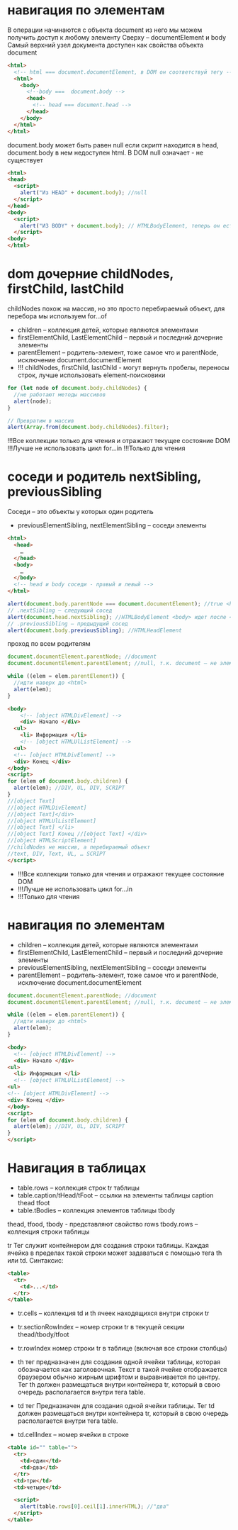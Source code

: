 # навигация по элементам

В операции начинаются с объекта document из него мы можем получить доступ к любому элементу
Сверху – documentElement и body
Самый верхний узел документа доступен как свойства объекта document

```html
<html>
  <!-- html === document.documentElement, в DOM он соответствуй тегу -->
  <html>
    <body>
      <!--body ===  document.body -->
      <head>
        <!-- head === document.head -->
      </head>
    </body>
  </html>
</html>
```

document.body может быть равен null если скрипт находится в head, document.body в нем недоступен html. В DOM null означает - не существует

```html
<html>
<head>
  <script>
    alert("Из HEAD" + document.body); //null
  </script>
</head>
<body>
  <script>
    alert("ИЗ BODY" + document.body); // HTMLBodyElement, теперь он есть
  </script>
<body>
</html>

```

# dom дочерние childNodes, firstChild, lastChild

childNodes похож на массив, но это просто перебираемый объект, для перебора мы используем for…of

- children – коллекция детей, которые являются элементами
- firstElementChild, LastElementChild – первый и последний дочерние элементы
- parentElement – родитель-элемент, тоже самое что и parentNode, исключение document.documentElement
- !!! childNodes, firstChild, lastChild - могут вернуть пробелы, переносы строк, лучше использовать element-поисковики

```js
for (let node of document.body.childNodes) {
  //не работают методы массивов
  alert(node);
}

// Превратим в массив
alert(Array.from(document.body.childNodes).filter);
```

!!!Все коллекции только для чтения и отражают текущее состояние DOM
!!!Лучше не использовать цикл for…in
!!!Только для чтения

# соседи и родитель nextSibling, previousSibling

Соседи – это объекты у которых один родитель

- previousElementSibling, nextElementSibling – соседи элементы

```html
<html>
  <head>
    …
  </head>
  <body>
    …
  </body>
  <!-- head и body соседи - правый и левый -->
</html>
```

```js
alert(document.body.parentNode === document.documentElement); //true <html> является родителем <body>
// .nextSibling – следующий сосед
alert(document.head.nextSibling); //HTMLBodyElement <body> идет после <head>
// .previousSibling – предыдущий сосед
alert(document.body.previousSibling); //HTMLHeadElement
```

проход по всем родителям

```js
document.documentElement.parentNode; //document
document.documentElement.parentElement; //null, т.к. document – не элемент

while ((elem = elem.parentElement)) {
  //идти наверх до <html>
  alert(elem);
}
```

```html
<body>
    <!-- [object HTMLDivElement] -->
    <div> Начало </div>
  <ul>
    <li> Информация </li>
    <!-- [object HTMLUlListElement] -->
  <ul>
  <!-- [object HTMLDivElement] -->
  <div> Конец </div>
</body>
<script>
for (elem of document.body.children) {
  alert(elem); //DIV, UL, DIV, SCRIPT
}
//[object Text]
//[object HTMLDivElement]
//[object Text]</div>
//[object HTMLUlListElement]
//[object Text] </li>
//[object Text] Конец //[object Text] </div>
//[object HTMLScriptElement]
//childNodes не массив, а перебираемый объект
//text, DIV, Text, UL, … SCRIPT
</script>

```

- !!!Все коллекции только для чтения и отражают текущее состояние DOM
- !!!Лучше не использовать цикл for…in
- !!!Только для чтения

# навигация по элементам

- children – коллекция детей, которые являются элементами
- firstElementChild, LastElementChild – первый и последний дочерние элементы
- previousElementSibling, nextElementSibling – соседи элементы
- parentElement – родитель-элемент, тоже самое что и parentNode, исключение document.documentElement

```js
document.documentElement.parentNode; //document
document.documentElement.parentElement; //null, т.к. document – не элемент

while ((elem = elem.parentElement)) {
  //идти наверх до <html>
  alert(elem);
}
```

```html
<body>
  <!-- [object HTMLDivElement] -->
  <div> Начало </div>
<ul>
  <li> Информация </li>
  <!-- [object HTMLUlListElement] -->
<ul>
<!-- [object HTMLDivElement] -->
<div> Конец </div>
</body>
<script>
for (elem of document.body.children) {
  alert(elem); //DIV, UL, DIV, SCRIPT
}
</script>

```

# Навигация в таблицах

- table.rows – коллекция строк tr таблицы
- table.caption/tHead/tFoot – ссылки на элементы таблицы caption thead tfoot
- table.tBodies – коллекция элементов таблицы tbody

thead, tfood, tbody - представляют свойство rows
tbody.rows – коллекция строки таблицы

tr Тег служит контейнером для создания строки таблицы. Каждая ячейка в пределах такой строки может задаваться с помощью тега th или td. Синтаксис:

```html
<table>
  <tr>
    <td>...</td>
  </tr>
</table>
```

- tr.cells – коллекция td и th ячеек находящихся внутри строки tr
- tr.sectionRowIndex – номер строки tr в текущей секции thead/tbody/tfoot
- tr.rowIndex номер строки tr в таблице (включая все строки столбцы)

- th тег предназначен для создания одной ячейки таблицы, которая обозначается как заголовочная. Текст в такой ячейке отображается браузером обычно жирным шрифтом и выравнивается по центру. Тег th должен размещаться внутри контейнера tr, который в свою очередь располагается внутри тега table.

- td тег Предназначен для создания одной ячейки таблицы. Тег td должен размещаться внутри контейнера tr, который в свою очередь располагается внутри тега table.

- td.cellIndex – номер ячейки в строке <tr>

```html
<table id="" table="">
  <tr>
    <td>один</td>
    <td>два</td>
  </tr>
  <td>три</td>
  <td>четыре</td>

  <script>
    alert(table.rows[0].ceil[1].innerHTML); //"два"
  </script>
</table>
```
